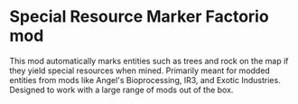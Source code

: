 # Special Resource Marker Factorio mod

This mod automatically marks entities such as trees and rock on the map if they yield special resources when mined.
Primarily meant for modded entities from mods like Angel's Bioprocessing, IR3, and Exotic Industries.
Designed to work with a large range of mods out of the box.
